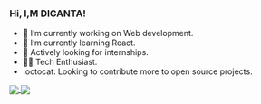 ### Hi, I,M DIGANTA!

- 🔭 I’m currently working on Web development.
- 🌱 I’m currently learning React.
- :mega: Actively looking for internships.
- :technologist: Tech Enthusiast.
- :octocat: Looking to contribute more to open source projects.



<a href="https://github-readme-stats.vercel.app/api?username=diganta413&show_icons=true&theme=radical">
  <img align="center" src="https://github-readme-stats.vercel.app/api?username=diganta413&show_icons=true&theme=radical" />
</a>


<a href="https://github-readme-stats.vercel.app/api/top-langs/?username=diganta413&layout=compact&theme=radical">
  <img align="center" src="https://github-readme-stats.vercel.app/api/top-langs/?username=diganta413&layout=compact&theme=radical" />
</a>



